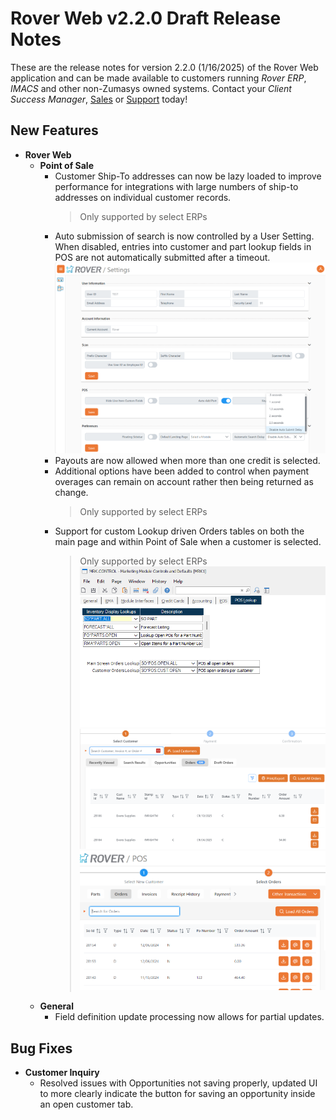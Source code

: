 # Rover Web v2.2.0 Draft Release Notes

<badge text= "Version 2.2.0 Draft" vertical="middle" />

<PageHeader />

These are the release notes for version 2.2.0 (1/16/2025) of the Rover Web application and can be made available to customers running _Rover ERP_, _IMACS_ and other non-Zumasys owned systems. Contact your _Client Success Manager_, [Sales](mailto:sales@zumasys.com?subject=Rover%20Web%20v2.2.0) or [Support](mailto:help@zumasys.com?subject=Rover%20Web%20v2.2.0) today!

## New Features

- **Rover Web**
  - **Point of Sale**
    - Customer Ship-To addresses can now be lazy loaded to improve performance for integrations with large numbers of ship-to addresses on individual customer records.
      > Only supported by select ERPs
    - Auto submission of search is now controlled by a User Setting. When disabled, entries into customer and part lookup fields in POS are not automatically submitted after a timeout.
      ![Auto Search User Setting](./auto-search-user-setting.png)
    - Payouts are now allowed when more than one credit is selected.
    - Additional options have been added to control when payment overages can remain on account rather then being returned as change.
      > Only supported by select ERPs
    - Support for custom Lookup driven Orders tables on both the main page and within Point of Sale when a customer is selected.
      > Only supported by select ERPs
     ![MRK Control Orders Lookups](./order-lookup-mrk-control.png)
     ![Main Page Order Lookup](./order-lookup-main.png)
     ![Customer Order Lookup](./order-lookup-customer.png)
  - **General**
    - Field definition update processing now allows for partial updates.

## Bug Fixes

- **Customer Inquiry**
  - Resolved issues with Opportunities not saving properly, updated UI to more clearly indicate the button for saving an opportunity inside an open customer tab.
